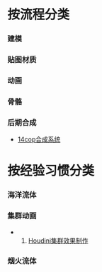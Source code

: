 # 按流程分类

### 建模

### 贴图材质

### 动画

### 骨骼


### 后期合成

* [14cop合成系统](https://www.bilibili.com/video/av34340416?p=14)

# 按经验习惯分类

### 海洋流体

### 集群动画

* 1.  [Houdini集群效果制作](https://www.bilibili.com/video/av53253216)

### 烟火流体
